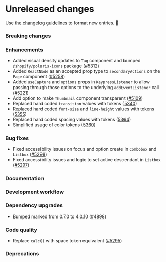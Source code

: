# Unreleased changes

Use [the changelog guidelines](/documentation/Versioning%20and%20changelog.md) to format new entries. 💜

### Breaking changes

### Enhancements

- Added visual density updates to `Tag` component and bumped `@shopify/polaris-icons` package ([#5312](https://github.com/Shopify/polaris/pull/5312))
- Added `ReactNode` as an accepted prop type to `secondaryActions` on the `Page` component ([#5258](https://github.com/Shopify/polaris-react/pull/5258))
- Added `useCapture` and `options` props in `KeypressListener` to allow passing through those options to the underlying `addEventListener` call ([#5221](https://github.com/Shopify/polaris-react/pull/5221))
- Add option to make `Thumbnail` component transparent ([#5109](https://github.com/Shopify/polaris-react/pull/5109))
- Replaced hard coded `transition` values with tokens ([5340](https://github.com/Shopify/polaris/pull/5340/))
- Replaced hard coded `font-size` and `line-height` values with tokens ([5355](https://github.com/Shopify/polaris/pull/5355/))
- Replaced hard coded spacing values with tokens ([5364](https://github.com/Shopify/polaris/pull/5364/))
- Simplified usage of color tokens ([5360](https://github.com/Shopify/polaris/pull/5360/))

### Bug fixes

- Fixed accessibility issues on focus and option create in `Combobox` and `Listbox` ([#5298](https://github.com/Shopify/polaris-react/pull/5298))
- Fixed accessibility issues and logic to set active descendant in `Listbox` ([#5297](https://github.com/Shopify/polaris-react/pull/5297))

### Documentation

### Development workflow

### Dependency upgrades

- Bumped marked from 0.7.0 to 4.0.10 ([#4898](https://github.com/Shopify/polaris/pull/4898))

### Code quality

- Replace `calc()` with space token equivalent ([#5295](https://github.com/Shopify/polaris-react/pull/5295))

### Deprecations

